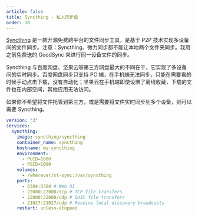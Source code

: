 ```yaml
---
article: false
title: Syncthing - 私人同步盘
order: 10
---
```


[Syncthing](https://github.com/syncthing/syncthing) 是一款开源免费跨平台的文件同步工具，是基于 P2P 技术实现多设备间的文件同步。注意：Syncthing、微力同步都不能让本地两个文件夹同步。我用之前免费送的 GoodSync 来进行同一设备文件的同步。

Syncthing 与百度网盘、坚果云等第三方网盘最大的不同在于，它实现了多设备间的实时同步。百度网盘同步只支持 PC 端，在手机端无法同步，只能在需要看的时候手动点击下载，没有自动化；坚果云在手机端即使设置了离线收藏，下载的文件也在内部空间，其他应用无法访问。

如果你不希望将文件托管到第三方，或是需要将文件实时同步到多个设备，则可以需要 Syncthing。

```yml
version: "3"
services:
  syncthing:
    image: syncthing/syncthing
    container_name: syncthing
    hostname: my-syncthing
    environment:
      - PUID=1000
      - PGID=1000
    volumes:
      - /wherever/st-sync:/var/syncthing
    ports:
      - 8384:8384 # Web UI
      - 22000:22000/tcp # TCP file transfers
      - 22000:22000/udp # QUIC file transfers
      - 21027:21027/udp # Receive local discovery broadcasts
    restart: unless-stopped
```
